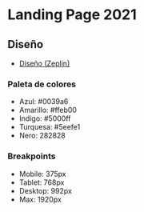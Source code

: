  # Landing Page 2021
 
 ## Diseño
 
 - [Diseño (Zeplin)](https://app.zeplin.io/project/611b45bc8471dc125c690892)
 
 ### Paleta de colores
 
 - Azul:  #0039a6
 - Amarillo: #ffeb00
 - Indigo: #5000ff
 - Turquesa: #5eefe1
 - Nero: 282828

### Breakpoints

- Mobile: 375px 
- Tablet: 768px
- Desktop: 992px
- Max: 1920px
